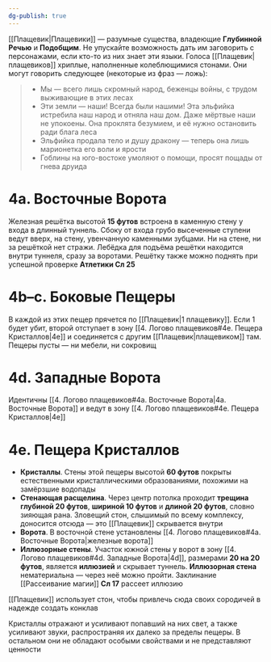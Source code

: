 ```yaml
---
dg-publish: true
---
```

[[Плащевик|Плащевики]] — разумные существа, владеющие **Глубинной Речью** и **Подобщим**. Не упускайте возможность дать им заговорить с персонажами, если кто-то из них знает эти языки. Голоса [[Плащевик|плащевиков]] хриплые, наполненные колеблющимися стонами. Они могут говорить следующее (некоторые из фраз — ложь):

> - Мы — всего лишь скромный народ, беженцы войны, с трудом выживающие в этих лесах
> - Эти земли — наши! Всегда были нашими! Эта эльфийка истребила наш народ и отняла наш дом. Даже мёртвые наши не упокоены. Она проклята безумием, и её нужно остановить ради блага леса
> - Эльфийка продала тело и душу дракону — теперь она лишь марионетка его воли и ярости
> - Гоблины на юго-востоке умоляют о помощи, просят пощады от гнева друида

# 4а. Восточные Ворота

Железная решётка высотой **15 футов** встроена в каменную стену у входа в длинный туннель. Сбоку от входа грубо высеченные ступени ведут вверх, на стену, увенчанную каменными зубцами. Ни на стене, ни за решёткой нет стражи. Лебёдка для подъёма решётки находится внутри туннеля, сразу за воротами. Решётку также можно поднять при успешной проверке **Атлетики Сл 25**

# 4b–c. Боковые Пещеры

В каждой из этих пещер прячется по [[Плащевик|1 плащевику]]. Если 1 будет убит, второй отступает в зону [[4. Логово плащевиков#4e. Пещера Кристаллов|4e]] и соединяется с другим [[Плащевик|плащевиком]] там. Пещеры пусты — ни мебели, ни сокровищ

# 4d. Западные Ворота

Идентичны [[4. Логово плащевиков#4а. Восточные Ворота\|4а. Восточные Ворота]] и ведут в зону [[4. Логово плащевиков#4e. Пещера Кристаллов|4e]]

# 4e. Пещера Кристаллов

- **Кристаллы**. Стены этой пещеры высотой **60 футов** покрыты естественными кристаллическими образованиями, похожими на замёрзшие водопады
- **Стенающая расщелина**. Через центр потолка проходит **трещина глубиной 20 футов**, **шириной 10 футов** и **длиной 20 футов**, словно зияющая рана. Зловещий стон, слышимый по всему комплексу, доносится отсюда — это [[Плащевик]] скрывается внутри
- **Ворота**. В восточной стене установлены [[4. Логово плащевиков#4а. Восточные Ворота|железные ворота]]
- **Иллюзорные стены**. Участок южной стены у ворот в зону [[4. Логово плащевиков#4d. Западные Ворота|4d]], размерами **20 на 20 футов**, является **иллюзией** и скрывает туннель. **Иллюзорная стена** нематериальна — через неё можно пройти. Заклинание [[Рассеивание магии]] **Сл 17** рассеет иллюзию

[[Плащевик]] использует стон, чтобы привлечь сюда своих сородичей в надежде создать конклав

Кристаллы отражают и усиливают попавший на них свет, а также усиливают звуки, распространяя их далеко за пределы пещеры. В остальном они не обладают особыми свойствами и не представляют ценности